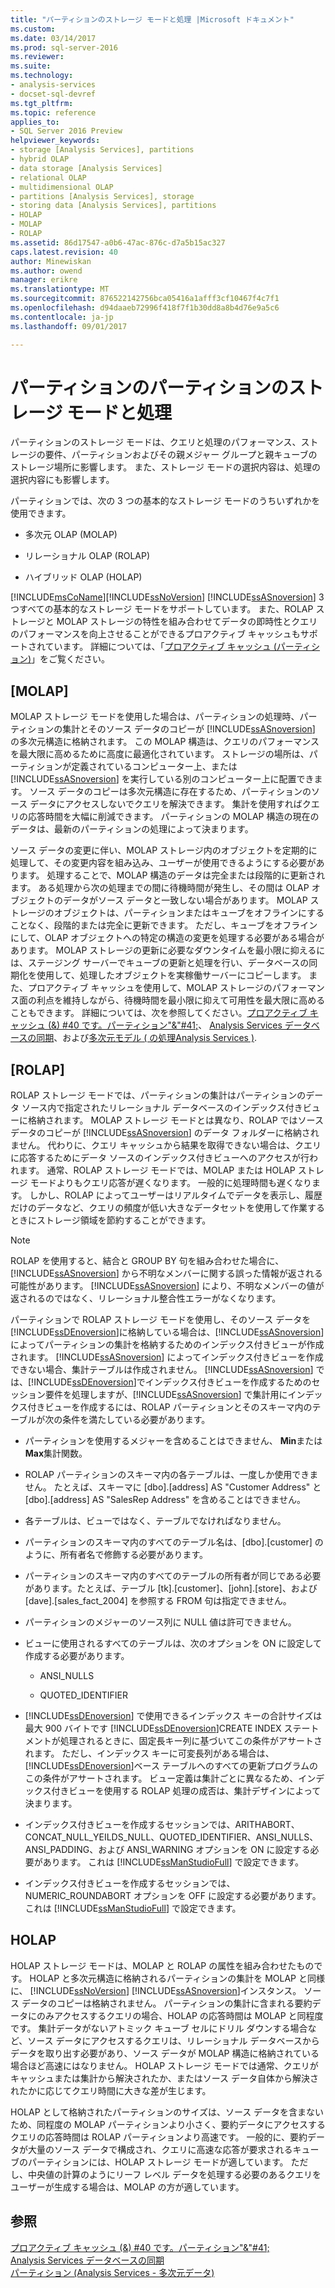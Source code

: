 ```yaml
---
title: "パーティションのストレージ モードと処理 |Microsoft ドキュメント"
ms.custom: 
ms.date: 03/14/2017
ms.prod: sql-server-2016
ms.reviewer: 
ms.suite: 
ms.technology:
- analysis-services
- docset-sql-devref
ms.tgt_pltfrm: 
ms.topic: reference
applies_to:
- SQL Server 2016 Preview
helpviewer_keywords:
- storage [Analysis Services], partitions
- hybrid OLAP
- data storage [Analysis Services]
- relational OLAP
- multidimensional OLAP
- partitions [Analysis Services], storage
- storing data [Analysis Services], partitions
- HOLAP
- MOLAP
- ROLAP
ms.assetid: 86d17547-a0b6-47ac-876c-d7a5b15ac327
caps.latest.revision: 40
author: Minewiskan
ms.author: owend
manager: erikre
ms.translationtype: MT
ms.sourcegitcommit: 876522142756bca05416a1afff3cf10467f4c7f1
ms.openlocfilehash: d94daaeb72996f418f7f1b30dd8a8b4d76e9a5c6
ms.contentlocale: ja-jp
ms.lasthandoff: 09/01/2017

---
```

# <a name="partitions---partition-storage-modes-and-processing"></a>パーティションのパーティションのストレージ モードと処理
  パーティションのストレージ モードは、クエリと処理のパフォーマンス、ストレージの要件、パーティションおよびその親メジャー グループと親キューブのストレージ場所に影響します。 また、ストレージ モードの選択内容は、処理の選択内容にも影響します。  
  
 パーティションでは、次の 3 つの基本的なストレージ モードのうちいずれかを使用できます。  
  
-   多次元 OLAP (MOLAP)  
  
-   リレーショナル OLAP (ROLAP)  
  
-   ハイブリッド OLAP (HOLAP)  
  
 [!INCLUDE[msCoName](../../includes/msconame-md.md)][!INCLUDE[ssNoVersion](../../includes/ssnoversion-md.md)] [!INCLUDE[ssASnoversion](../../includes/ssasnoversion-md.md)] 3 つすべての基本的なストレージ モードをサポートしています。 また、ROLAP ストレージと MOLAP ストレージの特性を組み合わせてデータの即時性とクエリのパフォーマンスを向上させることができるプロアクティブ キャッシュもサポートされています。 詳細については、「[プロアクティブ キャッシュ (パーティション)](../../analysis-services/multidimensional-models-olap-logical-cube-objects/partitions-proactive-caching.md)」をご覧ください。  
  
## <a name="molap"></a>[MOLAP]  
 MOLAP ストレージ モードを使用した場合は、パーティションの処理時、パーティションの集計とそのソース データのコピーが [!INCLUDE[ssASnoversion](../../includes/ssasnoversion-md.md)] の多次元構造に格納されます。 この MOLAP 構造は、クエリのパフォーマンスを最大限に高めるために高度に最適化されています。 ストレージの場所は、パーティションが定義されているコンピューター上、または [!INCLUDE[ssASnoversion](../../includes/ssasnoversion-md.md)] を実行している別のコンピューター上に配置できます。 ソース データのコピーは多次元構造に存在するため、パーティションのソース データにアクセスしないでクエリを解決できます。 集計を使用すればクエリの応答時間を大幅に削減できます。 パーティションの MOLAP 構造の現在のデータは、最新のパーティションの処理によって決まります。  
  
 ソース データの変更に伴い、MOLAP ストレージ内のオブジェクトを定期的に処理して、その変更内容を組み込み、ユーザーが使用できるようにする必要があります。 処理することで、MOLAP 構造のデータは完全または段階的に更新されます。 ある処理から次の処理までの間に待機時間が発生し、その間は OLAP オブジェクトのデータがソース データと一致しない場合があります。 MOLAP ストレージのオブジェクトは、パーティションまたはキューブをオフラインにすることなく、段階的または完全に更新できます。 ただし、キューブをオフラインにして、OLAP オブジェクトへの特定の構造の変更を処理する必要がある場合があります。 MOLAP ストレージの更新に必要なダウンタイムを最小限に抑えるには、ステージング サーバーでキューブの更新と処理を行い、データベースの同期化を使用して、処理したオブジェクトを実稼働サーバーにコピーします。 また、プロアクティブ キャッシュを使用して、MOLAP ストレージのパフォーマンス面の利点を維持しながら、待機時間を最小限に抑えて可用性を最大限に高めることもできます。 詳細については、次を参照してください。[プロアクティブ キャッシュ (&) #40 です。パーティション"&"#41;](../../analysis-services/multidimensional-models-olap-logical-cube-objects/partitions-proactive-caching.md)、 [Analysis Services データベースの同期](../../analysis-services/multidimensional-models/synchronize-analysis-services-databases.md)、および[多次元モデル &#40; の処理Analysis Services &#41;](../../analysis-services/multidimensional-models/processing-a-multidimensional-model-analysis-services.md).  
  
## <a name="rolap"></a>[ROLAP]  
 ROLAP ストレージ モードでは、パーティションの集計はパーティションのデータ ソース内で指定されたリレーショナル データベースのインデックス付きビューに格納されます。 MOLAP ストレージ モードとは異なり、ROLAP ではソース データのコピーが [!INCLUDE[ssASnoversion](../../includes/ssasnoversion-md.md)] のデータ フォルダーに格納されません。 代わりに、クエリ キャッシュから結果を取得できない場合は、クエリに応答するためにデータ ソースのインデックス付きビューへのアクセスが行われます。 通常、ROLAP ストレージ モードでは、MOLAP または HOLAP ストレージ モードよりもクエリ応答が遅くなります。 一般的に処理時間も遅くなります。 しかし、ROLAP によってユーザーはリアルタイムでデータを表示し、履歴だけのデータなど、クエリの頻度が低い大きなデータセットを使用して作業するときにストレージ領域を節約することができます。  
  
> [!NOTE]  
>  ROLAP を使用すると、結合と GROUP BY 句を組み合わせた場合に、[!INCLUDE[ssASnoversion](../../includes/ssasnoversion-md.md)] から不明なメンバーに関する誤った情報が返される可能性があります。 [!INCLUDE[ssASnoversion](../../includes/ssasnoversion-md.md)]  により、不明なメンバーの値が返されるのではなく、リレーショナル整合性エラーがなくなります。  
  
 パーティションで ROLAP ストレージ モードを使用し、そのソース データを [!INCLUDE[ssDEnoversion](../../includes/ssdenoversion-md.md)]に格納している場合は、[!INCLUDE[ssASnoversion](../../includes/ssasnoversion-md.md)] によってパーティションの集計を格納するためのインデックス付きビューが作成されます。 [!INCLUDE[ssASnoversion](../../includes/ssasnoversion-md.md)] によってインデックス付きビューを作成できない場合、集計テーブルは作成されません。 [!INCLUDE[ssASnoversion](../../includes/ssasnoversion-md.md)] では、[!INCLUDE[ssDEnoversion](../../includes/ssdenoversion-md.md)]でインデックス付きビューを作成するためのセッション要件を処理しますが、[!INCLUDE[ssASnoversion](../../includes/ssasnoversion-md.md)] で集計用にインデックス付きビューを作成するには、ROLAP パーティションとそのスキーマ内のテーブルが次の条件を満たしている必要があります。  
  
-   パーティションを使用するメジャーを含めることはできません、 **Min**または**Max**集計関数。  
  
-   ROLAP パーティションのスキーマ内の各テーブルは、一度しか使用できません。 たとえば、スキーマに [dbo].[address] AS "Customer Address" と [dbo].[address] AS "SalesRep Address" を含めることはできません。  
  
-   各テーブルは、ビューではなく、テーブルでなければなりません。  
  
-   パーティションのスキーマ内のすべてのテーブル名は、[dbo].[customer] のように、所有者名で修飾する必要があります。  
  
-   パーティションのスキーマ内のすべてのテーブルの所有者が同じである必要があります。たとえば、テーブル [tk].[customer]、[john].[store]、および [dave].[sales_fact_2004] を参照する FROM 句は指定できません。  
  
-   パーティションのメジャーのソース列に NULL 値は許可できません。  
  
-   ビューに使用されるすべてのテーブルは、次のオプションを ON に設定して作成する必要があります。  
  
    -   ANSI_NULLS  
  
    -   QUOTED_IDENTIFIER  
  
-   [!INCLUDE[ssDEnoversion](../../includes/ssdenoversion-md.md)] で使用できるインデックス キーの合計サイズは最大 900 バイトです [!INCLUDE[ssDEnoversion](../../includes/ssdenoversion-md.md)]CREATE INDEX ステートメントが処理されるときに、固定長キー列に基づいてこの条件がアサートされます。 ただし、インデックス キーに可変長列がある場合は、[!INCLUDE[ssDEnoversion](../../includes/ssdenoversion-md.md)]ベース テーブルへのすべての更新プログラムのこの条件がアサートされます。 ビュー定義は集計ごとに異なるため、インデックス付きビューを使用する ROLAP 処理の成否は、集計デザインによって決まります。  
  
-   インデックス付きビューを作成するセッションでは、ARITHABORT、CONCAT_NULL_YEILDS_NULL、QUOTED_IDENTIFIER、ANSI_NULLS、ANSI_PADDING、および ANSI_WARNING オプションを ON に設定する必要があります。 これは [!INCLUDE[ssManStudioFull](../../includes/ssmanstudiofull-md.md)] で設定できます。  
  
-   インデックス付きビューを作成するセッションでは、NUMERIC_ROUNDABORT オプションを OFF に設定する必要があります。 これは [!INCLUDE[ssManStudioFull](../../includes/ssmanstudiofull-md.md)] で設定できます。  
  
## <a name="holap"></a>HOLAP  
 HOLAP ストレージ モードは、MOLAP と ROLAP の属性を組み合わせたものです。 HOLAP と多次元構造に格納されるパーティションの集計を MOLAP と同様に、 [!INCLUDE[ssNoVersion](../../includes/ssnoversion-md.md)] [!INCLUDE[ssASnoversion](../../includes/ssasnoversion-md.md)]インスタンス。 ソース データのコピーは格納されません。 パーティションの集計に含まれる要約データにのみアクセスするクエリの場合、HOLAP の応答時間は MOLAP と同程度です。 集計データがないアトミック キューブ セルにドリル ダウンする場合など、ソース データにアクセスするクエリは、リレーショナル データベースからデータを取り出す必要があり、ソース データが MOLAP 構造に格納されている場合ほど高速にはなりません。 HOLAP ストレージ モードでは通常、クエリがキャッシュまたは集計から解決されたか、またはソース データ自体から解決されたかに応じてクエリ時間に大きな差が生じます。  
  
 HOLAP として格納されたパーティションのサイズは、ソース データを含まないため、同程度の MOLAP パーティションより小さく、要約データにアクセスするクエリの応答時間は ROLAP パーティションより高速です。 一般的に、要約データが大量のソース データで構成され、クエリに高速な応答が要求されるキューブのパーティションには、HOLAP ストレージ モードが適しています。 ただし、中央値の計算のようにリーフ レベル データを処理する必要のあるクエリをユーザーが生成する場合は、MOLAP の方が適しています。  
  
## <a name="see-also"></a>参照  
 [プロアクティブ キャッシュ (&) #40 です。パーティション"&"#41;](../../analysis-services/multidimensional-models-olap-logical-cube-objects/partitions-proactive-caching.md)   
 [Analysis Services データベースの同期](../../analysis-services/multidimensional-models/synchronize-analysis-services-databases.md)   
 [パーティション (Analysis Services - 多次元データ)](../../analysis-services/multidimensional-models-olap-logical-cube-objects/partitions-analysis-services-multidimensional-data.md)  
  
  
